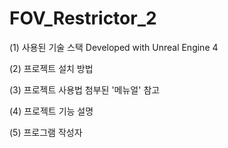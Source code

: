# FOV_Restrictor_2

(1) 사용된 기술 스택
    Developed with Unreal Engine 4

(2) 프로젝트 설치 방법

(3) 프로젝트 사용법
    첨부된 '메뉴얼' 참고
    
(4) 프로젝트 기능 설명

(5) 프로그램 작성자
